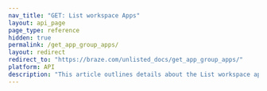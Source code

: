```yaml
---
nav_title: "GET: List workspace Apps"
layout: api_page
page_type: reference
hidden: true
permalink: /get_app_group_apps/
layout: redirect
redirect_to: "https://braze.com/unlisted_docs/get_app_group_apps/"
platform: API
description: "This article outlines details about the List workspace apps Braze endpoint."
---
```

